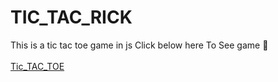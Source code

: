 # TIC_TAC_RICK
This is a tic tac toe game in js
Click below here To See game &#xEA4C;<br><br>
[Tic_TAC_TOE](https://rick2k2.github.io/TIC_TAC_RICK/)
